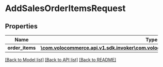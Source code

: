 # AddSalesOrderItemsRequest

## Properties
Name | Type | Description | Notes
------------ | ------------- | ------------- | -------------
**order_items** | [**\com.volocommerce.api.v1.sdk.invoker\com.volocommerce.api.v1.sdk.model\AddOrderItems**](AddOrderItems.md) |  | [optional] 

[[Back to Model list]](../README.md#documentation-for-models) [[Back to API list]](../README.md#documentation-for-api-endpoints) [[Back to README]](../README.md)


